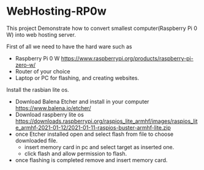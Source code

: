 # WebHosting-RP0w
This project Demonstrate how to convert smallest computer(Raspberry Pi 0 W) into web hosting server.

First of all we need to have the hard ware such as
- Raspberry Pi 0 W https://www.raspberrypi.org/products/raspberry-pi-zero-w/
- Router of your choice
- Laptop or PC for flashing, and creating websites.

Install the rasbian lite os.
- Download Balena Etcher and install in your computer https://www.balena.io/etcher/
- Download raspberry lite os https://downloads.raspberrypi.org/raspios_lite_armhf/images/raspios_lite_armhf-2021-01-12/2021-01-11-raspios-buster-armhf-lite.zip
- once Etcher installed open and select flash from file to choose downloaded file.
  - insert memory card in pc and select target as inserted one.
  - click flash and allow permission to flash.
- once flashing is completed remove and insert memory card.

